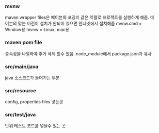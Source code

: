 ### mvnw
maven wrapper files은 메이븐의 포장지 같은 역활로 프로젝트를 실행하게 해줌.
메이븐의 맞는 버전이 설치가 안되어 있으면 인터넷에서 설치해줌
mvnw.cmd = Window용
mvnw = Linux, mac용

### maven pom file
종속성을 나열하여 추가 삭제 할수 있음. node_module에서 package.json과 유사

### src/main/java
java 소스코드가 들어가는 부분

### src/resource
config, properties files 넣는곳

### src/test/java
단위 테스트 코드를 넣을수 있는 곳
